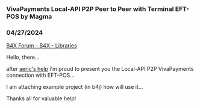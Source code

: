 ###  VivaPayments Local-API P2P Peer to Peer with Terminal EFT-POS by Magma
### 04/27/2024
[B4X Forum - B4X - Libraries](https://www.b4x.com/android/forum/threads/160804/)

Hello, there…  
  
after [aeric's help](https://www.b4x.com/android/forum/threads/how-to-pass-json-to-map-when-inside-of-it-there-are-more-jsons.160799/#post-986877) i'm proud to present you the Local-API P2P VivaPayments connection with EFT-POS…  
  
I am attaching example project (in b4j) how will use it…  
  
Thanks all for valuable help!
